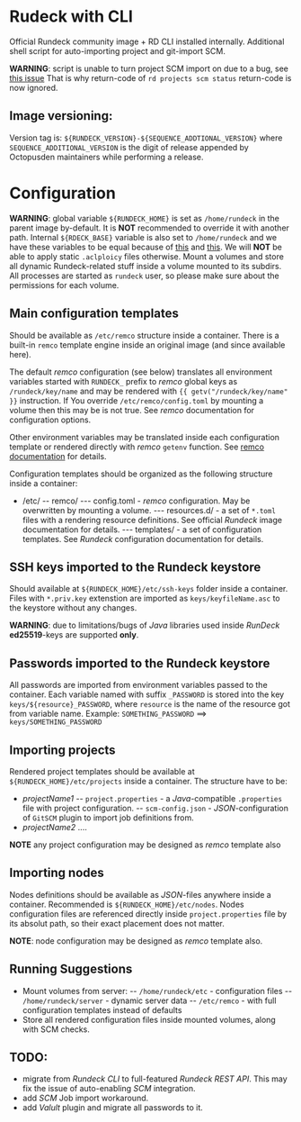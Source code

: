 # Rudeck with CLI

Official Rundeck community image + RD CLI installed internally.
Additional shell script for auto-importing project and git-import SCM.

**WARNING**: script is unable to turn project SCM import on due to a bug, see [this issue](https://github.com/rundeck/rundeck-cli/issues/518)
That is why return-code of `rd projects scm status` return-code is now ignored.

## Image versioning:
Version tag is: `${RUNDECK_VERSION}-${SEQUENCE_ADDTIONAL_VERSION}`
where `SEQUENCE_ADDITIONAL_VERSION` is the digit of release appended by Octopusden maintainers while performing a release.

# Configuration
**WARNING**: global variable `${RUNDECK_HOME}` is set as `/home/rundeck` in the parent image by-default. It is **NOT** recommended to override it with another path. Internal `${RDECK_BASE}` variable is also set to `/home/rundeck` and we have these variables to be equal because of [this](https://docs.rundeck.com/docs/administration/security/authorization.html#policy-file-locations) and [this](https://github.com/rundeck/rundeck/issues/4052). We will **NOT** be able to apply static `.aclploicy` files otherwise.
Mount a volumes and store all dynamic Rundeck-related stuff inside a volume mounted to its subdirs.
All processes are started as `rundeck` user, so please make sure about the permissions for each volume.

## Main configuration templates
Should be available as `/etc/remco` structure inside a container.
There is a built-in `remco` template engine inside an original image (and since available here).

The default *remco* configuration (see below) translates all environment variables started with `RUNDECK_` prefix to *remco* global keys as `/rundeck/key/name` and may be rendered with `{{ getv("/rundeck/key/name" }}` instruction. If You override `/etc/remco/config.toml` by mounting a volume then this may be is not true. See *remco* documentation for configuration options.

Other environment variables may be translated inside each configuration template or rendered directly with *remco* `getenv` function. See [remco documentation](https://github.com/HeavyHorst/remco/blob/master/docs/content/template/template-functions.md) for details.

Configuration templates should be organized as the following structure inside a container:
- /etc/
    -- remco/
        --- config.toml - *remco* configuration. May be overwritten by mounting a volume.
        --- resources.d/ - a set of `*.toml` files with a rendering resource definitions. See official *Rundeck* image documentation for details.
        --- templates/ - a set of configuration templates. See *Rundeck* configuration documentation for details.

## SSH keys imported to the Rundeck keystore
Should available at `${RUNDECK_HOME}/etc/ssh-keys` folder inside a container.
Files with `*.priv.key` extenstion are imported as `keys/keyfileName.asc` to the keystore without any changes.

**WARNING**: due to limitations/bugs of *Java* libraries used inside *RunDeck* **ed25519**-keys are supported **only**.

## Passwords imported to the Rundeck keystore
All passwords are imported from environment variables passed to the container. Each variable named with suffix `_PASSWORD` is stored into the key `keys/${resource}_PASSWORD`, where `resource` is the name of the resource got from variable name. Example:
`SOMETHING_PASSWORD` ==> `keys/SOMETHING_PASSWORD`

## Importing projects
Rendered project templates should be available at `${RUNDECK_HOME}/etc/projects` inside a container.
The structure have to be:
- *projectName1*
    -- `project.properties` - a *Java*-compatible `.properties` file with project configuration.
    -- `scm-config.json` - *JSON*-configuration of `GitSCM` plugin to import job definitions from.
- *projectName2*
....

**NOTE** any project configuration may be designed as *remco* template also

## Importing nodes
Nodes definitions should be available as *JSON*-files anywhere inside a container. Recommended is `${RUNDECK_HOME}/etc/nodes`.
Nodes configuration files are referenced directly inside `project.properties` file by its absolut path, so their exact placement does not matter.

**NOTE**: node configuration may be designed as *remco* template also.

## Running Suggestions
- Mount volumes from server:
    -- `/home/rundeck/etc` - configuration files
    -- `/home/rundeck/server` - dynamic server data
    -- `/etc/remco` - with full configuration templates instead of defaults
- Store all rendered configuration files inside mounted volumes, along with SCM checks.

## TODO:
- migrate from *Rundeck CLI* to full-featured *Rundeck REST API*. This may fix the issue of auto-enabling *SCM* integration.
- add *SCM* Job import workaround.
- add *Valult* plugin and migrate all passwords to it.
